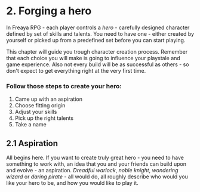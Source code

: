 # 2. Forging a hero

In Freaya RPG - each player controls a *hero* - carefully designed character defined by set of skills and talents. You need to have one - either created by yourself or picked up from a predefined set before you can start playing.

This chapter will guide you trough character creation process. Remember that each choice you will make is going to influence your playstale and game experience. Also not every build will be as successful as others - so don't expect to get everything right at the very first time.

### Follow those steps to create your hero:

1. Came up with an aspiration
3. Choose fitting origin
4. Adjust your skills
5. Pick up the right talents
6. Take a name

## 2.1 Aspiration

All begins here. If you want to create truly great hero - you need to have something to work with, an idea that you and your friends can build upon and evolve - an aspiration. *Dreadful warlock*, *noble knight*, *wondering wizard* or *daring pirate* - all would do, all roughly describe who would you like your hero to be, and how you would like to play it.
